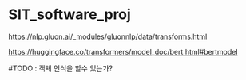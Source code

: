 # SIT_software_proj

https://nlp.gluon.ai/_modules/gluonnlp/data/transforms.html


https://huggingface.co/transformers/model_doc/bert.html#bertmodel

#TODO : 객체 인식을 할수 있는가?



